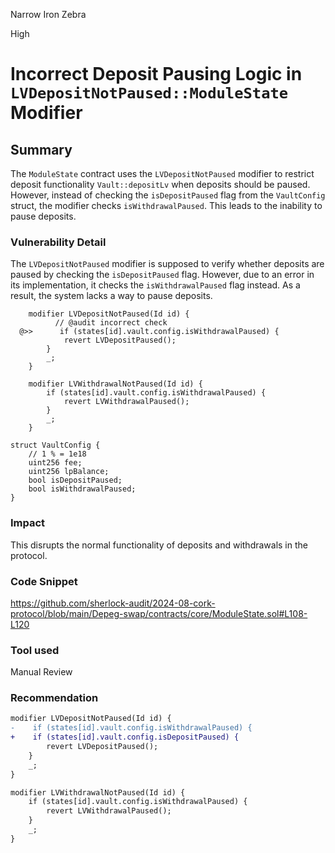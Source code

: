 Narrow Iron Zebra

High

# Incorrect Deposit Pausing Logic in `LVDepositNotPaused::ModuleState` Modifier


## Summary

The `ModuleState` contract uses the `LVDepositNotPaused` modifier to restrict deposit functionality `Vault::depositLv` when deposits should be paused. However, instead of checking the `isDepositPaused` flag from the `VaultConfig` struct, the modifier checks `isWithdrawalPaused`. This leads to the inability to pause deposits.


### Vulnerability Detail

The `LVDepositNotPaused` modifier is supposed to verify whether deposits are paused by checking the `isDepositPaused` flag. However, due to an error in its implementation, it checks the `isWithdrawalPaused` flag instead. As a result, the system lacks a way to pause deposits.


```solidity
    modifier LVDepositNotPaused(Id id) {
          // @audit incorrect check 
  @>>      if (states[id].vault.config.isWithdrawalPaused) {
            revert LVDepositPaused();
        }
        _;
    }

    modifier LVWithdrawalNotPaused(Id id) {
        if (states[id].vault.config.isWithdrawalPaused) {
            revert LVWithdrawalPaused();
        }
        _;
    }
```
```solidity
struct VaultConfig {
    // 1 % = 1e18
    uint256 fee;
    uint256 lpBalance;
    bool isDepositPaused;
    bool isWithdrawalPaused;
}
```


### Impact

This disrupts the normal functionality of deposits and withdrawals in the protocol.

### Code Snippet

https://github.com/sherlock-audit/2024-08-cork-protocol/blob/main/Depeg-swap/contracts/core/ModuleState.sol#L108-L120

### Tool used

Manual Review

### Recommendation


```diff
modifier LVDepositNotPaused(Id id) {
-    if (states[id].vault.config.isWithdrawalPaused) {
+    if (states[id].vault.config.isDepositPaused) {          
        revert LVDepositPaused();
    }
    _;
}

modifier LVWithdrawalNotPaused(Id id) {
    if (states[id].vault.config.isWithdrawalPaused) {
        revert LVWithdrawalPaused();
    }
    _;
}
```
